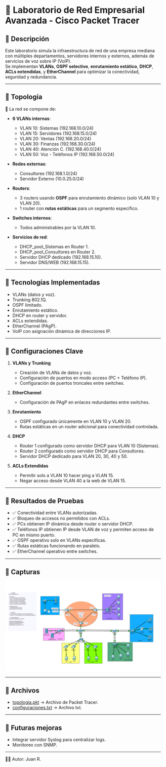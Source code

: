 # 🏢 Laboratorio de Red Empresarial Avanzada - Cisco Packet Tracer

## 🔹 Descripción
Este laboratorio simula la infraestructura de red de una empresa mediana con múltiples departamentos, servidores internos y externos, además de servicios de voz sobre IP (VoIP).  
Se implementan **VLANs**, **OSPF selectivo**, **enrutamiento estático**, **DHCP**, **ACLs extendidas**, y **EtherChannel** para optimizar la conectividad, seguridad y redundancia.

---

## 🔹 Topología
📌 La red se compone de:  

- **6 VLANs internas**:  
  - VLAN 10: Sistemas (192.168.10.0/24)  
  - VLAN 15: Servidores (192.168.15.0/24)  
  - VLAN 20: Ventas (192.168.20.0/24)  
  - VLAN 30: Finanzas (192.168.30.0/24)  
  - VLAN 40: Atención C. (192.168.40.0/24)  
  - VLAN 50: Voz - Teléfonos IP (192.168.50.0/24)  

- **Redes externas**:  
  - Consultores (192.168.1.0/24)  
  - Servidor Externo (10.0.25.0/24)  

- **Routers**:  
  - 3 routers usando **OSPF** para enrutamiento dinámico (solo VLAN 10 y VLAN 20).  
  - 1 router con **rutas estáticas** para un segmento específico.  

- **Switches internos**:  
  - Todos administrables por la VLAN 10.  

- **Servicios de red**:  
  - DHCP_pool_Sistemas en Router 1.  
  - DHCP_pool_Consultores en Router 2.  
  - Servidor DHCP dedicado (192.168.15.10).  
  - Servidor DNS/WEB (192.168.15.15).  

---

## 🔹 Tecnologías Implementadas
- VLANs (datos y voz).  
- Trunking 802.1Q.  
- OSPF limitado.  
- Enrutamiento estático.  
- DHCP en router y servidor.  
- ACLs extendidas.  
- EtherChannel (PAgP).  
- VoIP con asignación dinámica de direcciones IP.  

---

## 🔹 Configuraciones Clave
1. **VLANs y Trunking**  
   - Creación de VLANs de datos y voz.  
   - Configuración de puertos en modo acceso (PC + Teléfono IP).  
   - Configuración de puertos troncales entre switches.  

2. **EtherChannel**  
   - Configuración de PAgP en enlaces redundantes entre switches.  

3. **Enrutamiento**  
   - OSPF configurado únicamente en VLAN 10 y VLAN 20.  
   - Rutas estáticas en un router adicional para conectividad controlada.  

4. **DHCP**  
   - Router 1 configurado como servidor DHCP para VLAN 10 (Sistemas).  
   - Router 2 configurado como servidor DHCP para Consultores.  
   - Servidor DHCP dedicado para VLAN 20, 30, 40 y 50.

5. **ACLs Extendidas**  
   - Permitir solo a VLAN 10 hacer ping a VLAN 15.  
   - Negar acceso desde VLAN 40 a la web de VLAN 15.  

---

## 🔹 Resultados de Pruebas
- ✅ Conectividad entre VLANs autorizadas.  
- ✅ Bloqueo de accesos no permitidos con ACLs.  
- ✅ PCs obtienen IP dinámica desde router o servidor DHCP.  
- ✅ Teléfonos IP obtienen IP desde VLAN de voz y permiten acceso de PC en mismo puerto.  
- ✅ OSPF operativo solo en VLANs especificas.  
- ✅ Rutas estáticas funcionando en paralelo.  
- ✅ EtherChannel operativo entre switches.  

---

## 🔹 Capturas
![Topología de red](Mylab.png)

---

## 🔹 Archivos
- [topologia.pkt](Mylab.pkt) → Archivo de Packet Tracer.
- [configuraciones.txt](configuraciones.txt) → Archivo txt.
    
---

## 🔹 Futuras mejoras  
- Integrar servidor Syslog para centralizar logs.  
- Monitoreo con SNMP.  

---
👨‍💻 Autor: Juan R.





